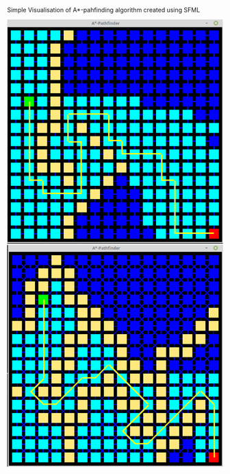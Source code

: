 Simple Visualisation of A*-pahfinding algorithm created using SFML

![Alt text](snapshot.png?raw=true "Screenshot")
![Alt text](snapshot2.png?raw=true "Screenshot")

